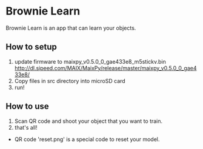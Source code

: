 # Brownie Learn
Brownie Learn is an app that can learn your objects.

## How to setup
1. update firmware to maixpy_v0.5.0_0_gae433e8_m5stickv.bin
http://dl.sipeed.com/MAIX/MaixPy/release/master/maixpy_v0.5.0_0_gae433e8/
2. Copy files in src directory into microSD card
3. run!

## How to use

1. Scan QR code and shoot your object that you want to train.
2. that's all!

* QR code 'reset.png' is a special code to reset your model.
